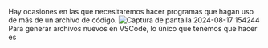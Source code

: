 Hay ocasiones en las que necesitaremos hacer programas que hagan uso de más de un archivo de código.
![Captura de pantalla 2024-08-17 154244](https://github.com/user-attachments/assets/4ec45585-605e-40bd-8ac0-923f32290269)
Para generar archivos nuevos en VSCode, lo único que tenemos que hacer es
